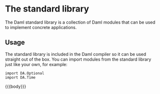 
# The standard library

The Daml standard library is a collection of Daml modules that can be used to implement concrete applications.

## Usage

The standard library is included in the Daml compiler so it can
be used straight out of the box. You can import modules from the standard library just like your own, for example:

```
import DA.Optional
import DA.Time
```

{{{body}}}
